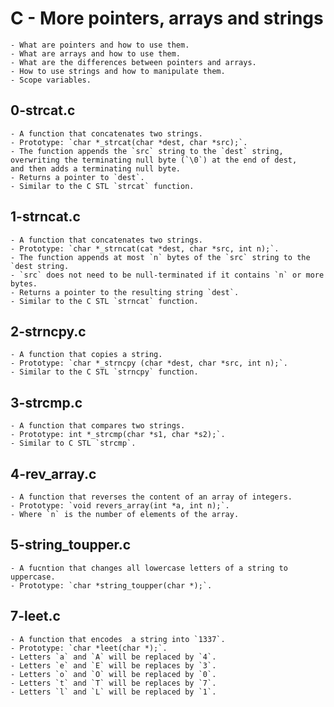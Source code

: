 # C - More pointers, arrays and strings
	- What are pointers and how to use them.
	- What are arrays and how to use them.
	- What are the differences between pointers and arrays.
	- How to use strings and how to manipulate them.
	- Scope variables.

## 0-strcat.c
	- A function that concatenates two strings.
	- Prototype: `char *_strcat(char *dest, char *src);`.
	- The function appends the `src` string to the `dest` string,
	overwriting the terminating null byte (`\0`) at the end of dest,
	and then adds a terminating null byte.
	- Returns a pointer to `dest`.
	- Similar to the C STL `strcat` function.

## 1-strncat.c
	- A function that concatenates two strings.
	- Prototype: `char *_strncat(cat *dest, char *src, int n);`.
	- The function appends at most `n` bytes of the `src` string to the `dest string.
	- `src` does not need to be null-terminated if it contains `n` or more bytes.
	- Returns a pointer to the resulting string `dest`.
	- Similar to the C STL `strncat` function.

## 2-strncpy.c
	- A function that copies a string.
	- Prototype: `char *_strncpy (char *dest, char *src, int n);`.
	- Similar to the C STL `strncpy` function.

## 3-strcmp.c
	- A function that compares two strings.
	- Prototype: int *_strcmp(char *s1, char *s2);`.
	- Similar to C STL `strcmp`.

## 4-rev_array.c
	- A function that reverses the content of an array of integers.
	- Prototype: `void revers_array(int *a, int n);`.
	- Where `n` is the number of elements of the array.

## 5-string_toupper.c
	- A fucntion that changes all lowercase letters of a string to uppercase.
	- Prototype: `char *string_toupper(char *);`.

## 7-leet.c
	- A function that encodes  a string into `1337`.
	- Prototype: `char *leet(char *);`.
	- Letters `a` and `A` will be replaced by `4`.
	- Letters `e` and `E` will be replaces by `3`.
	- Letters `o` and `O` will be replaced by `0`.
	- Letters `t` and `T` will be replaces by `7`.
	- Letters `l` and `L` will be replaced by `1`.

